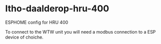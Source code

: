 # Itho-daalderop-hru-400
ESPHOME config for HRU 400

To connect to the WTW unit you will need a modbus connection to a ESP device of choiche. 


